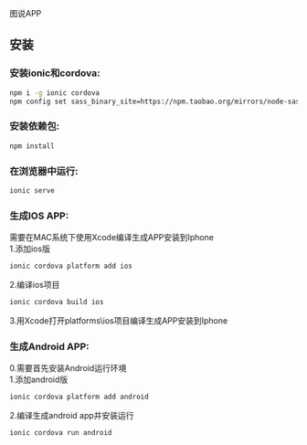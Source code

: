 图说APP

## 安装

### 安装ionic和cordova:
```bash
npm i -g ionic cordova
npm config set sass_binary_site=https://npm.taobao.org/mirrors/node-sass/
```

### 安装依赖包:
```bash
npm install
```

### 在浏览器中运行:
```bash
ionic serve
```

### 生成IOS APP:
需要在MAC系统下使用Xcode编译生成APP安装到Iphone  
1.添加ios版
```bash
ionic cordova platform add ios
```

2.编译ios项目
```bash
ionic cordova build ios
```

3.用Xcode打开platforms\ios项目编译生成APP安装到Iphone

### 生成Android APP:
0.需要首先安装Android运行环境  
1.添加android版
```bash
ionic cordova platform add android
```

2.编译生成android app并安装运行
```bash
ionic cordova run android
```
